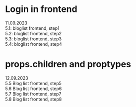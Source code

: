 # Login in frontend  

11.09.2023  
5.1: bloglist frontend, step1  
5.2: bloglist frontend, step2  
5.3: bloglist frontend, step3  
5.4: bloglist frontend, step4  

# props.children and proptypes  
12.09.2023  
5.5 Blog list frontend, step5  
5.6 Blog list frontend, step6  
5.7 Blog list frontend, step7  
5.8 Blog list frontend, step8  




